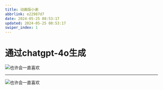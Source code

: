 ```yaml
---
title: 动画版小谢
abbrlink: e22987d7
date: 2024-05-25 08:53:17
updated: 2024-05-25 08:53:17
swiper_index: 1
---
```


# 通过chatgpt-4o生成

![也许会一直喜欢](image2.png)

---

![也许会一直喜欢](image1.webp)
